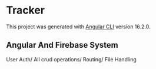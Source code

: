 # Tracker

This project was generated with [Angular CLI](https://github.com/angular/angular-cli) version 16.2.0.

## Angular And Firebase System
User Auth/
All crud operations/
Routing/
File Handling

